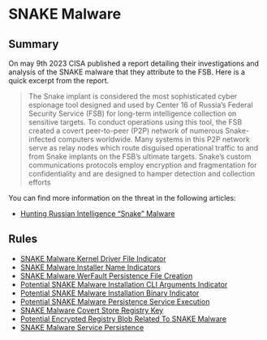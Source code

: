 # SNAKE Malware

## Summary

On may 9th 2023 CISA published a report detailing their investigations and analysis of the SNAKE malware that they attribute to the FSB. Here is a quick excerpt from the report.

> The Snake implant is considered the most sophisticated cyber espionage tool designed and used by Center 16 of Russia’s Federal Security Service (FSB) for long-term intelligence collection on sensitive targets. To conduct operations using this tool, the FSB created a covert peer-to-peer (P2P) network of numerous Snake-infected computers worldwide. Many systems in this P2P network serve as relay nodes which route disguised operational traffic to and from Snake implants on the FSB’s ultimate targets. Snake’s custom communications protocols employ encryption and fragmentation for confidentiality and are designed to hamper detection and collection efforts

You can find more information on the threat in the following articles:

- [Hunting Russian Intelligence “Snake” Malware](https://media.defense.gov/2023/May/09/2003218554/-1/-1/0/JOINT_CSA_HUNTING_RU_INTEL_SNAKE_MALWARE_20230509.PDF)

## Rules

- [SNAKE Malware Kernel Driver File Indicator](./file_event_win_malware_snake_encrypted_payload_ioc.yml)
- [SNAKE Malware Installer Name Indicators](./file_event_win_malware_snake_installers_ioc.yml)
- [SNAKE Malware WerFault Persistence File Creation](./file_event_win_malware_snake_werfault_creation.yml)
- [Potential SNAKE Malware Installation CLI Arguments Indicator](./proc_creation_win_malware_snake_installer_cli_args.yml)
- [Potential SNAKE Malware Installation Binary Indicator](./proc_creation_win_malware_snake_installer_exec.yml)
- [Potential SNAKE Malware Persistence Service Execution](./proc_creation_win_malware_snake_service_execution.yml)
- [SNAKE Malware Covert Store Registry Key](./registry_set_malware_snake_covert_store_key.yml)
- [Potential Encrypted Registry Blob Related To SNAKE Malware](./registry_set_malware_snake_encrypted_key.yml)
- [SNAKE Malware Service Persistence](./win_system_malware_snake_persistence_service.yml)
